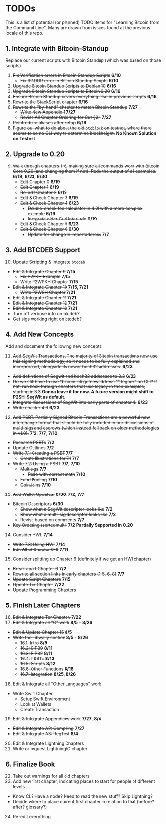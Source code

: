 # TODOs

This is a list of potential (or planned) TODO items for "Learning Bitcoin from the Command Line". Many are drawn from issues found at the previous locale of this repo.

## 1. Integrate with Bitcoin-Standup

Replace our current scripts with Bitcoin Standup (which was based on those scripts)

1. <strike>Fix Verification errors in Bitcoin Standup Scripts</strike> **6/10**
   * <strike>Fix IPADDR error in Bitcoin Standup Scripts</strike> **6/10**
2. <strike>Upgrade Bitcoin Standup Scripts to Debian 10</strike> **6/16**
3. <strike>Upgrade Bitcoin Standup Scripts to Bitcoin 0.20</strike> **6/16**
4. <strike>Ensure Bitcoin Standup covers everything else in previous scripts</strike> **6/16**
5. <strike>Rewrite the StackScript chapter</strike> **6/16**
6. <strike>Rewrite the "by-hand" chapter to match Bitcoin Standup</strike> **7/27**
   * <strike>Write New Appendix 1</strike> **7/27**
   * <strike>Revise All Chapter Ordering for Cut §2.1</strike> **7/27**
7. <strike>Reintroduce aliases after setup</strike> **6/19**
8. <strike>Figure out what to do about the old `btcblock` on testnet, where there seems to be no CLI way to determine blockheight.</strike> **No Known Solution on Testnet**

## 2. Upgrade to 0.20

9. <strike>Walk through chapters 1-6, making sure all commands work with Bitcoin Core 0.20 (and changing them if not). Redo the output of all examples.</strike> **6/19**, **6/23**, **6/30**
   * <strike>Edit Chapter 0</strike> **6/19**
   * <strike>Edit Chapter 1</strike> **6/19**
   * <strike>Re-edit Chapter 2</strike> **6/19**
   * <strike>Edit & Check Chapter 3</strike> **6/19**
   * <strike>Edit & Check Chapter 4</strike> **6/23**
      * <strike>Double-check fee calculator in 4.2I with a more complex example</strike> **6/19**
      * <strike>Integrate older Curl Interlude</strike> **6/19**
   * <strike>Edit & Check Chapter 5</strike> **6/23**
   * <strike>Edit & Check Chapter 6</strike> **6/30**
      * <strike>Update for change in importaddress</strike> **7/7**
   
## 3. Add BTCDEB Support

10. Update Scripting & Integrate `btcdeb`
   * <strike>Edit & Integrate Chapter 9</strike> **7/15**
      * <strike>Fix P2PKH Example</strike> **7/15**
      * <strike>Write P2WPKH Chapter</strike> **7/15**
   * <strike>Edit & Integrate Chapter 10</strike> **7/15, 7/21**
      * <strike>Write P2WSH Chapter</strike> **7/21**
   * <strike>Edit & Integrate Chapter 11</strike> **7/21**
   * <strike>Edit & Integrate Chapter 12</strike> **7/21**
   * <strike>Edit & Integrate Chapter 13</strike> **7/21**
   * Turn off verbose info on btcdeb?
   * Get sigs working right on btcdeb?
   
## 4. Add New Concepts

Add and document the following new concepts:

11. <strike>Add SegWit Transactions. The majority of Bitcoin transactions now use this signing methodology, so it needs to be fully explained and incorporated, alongside its newer bech32 addresses.</strike> **6/23**
   * <strike>Add definitions of Segwit and bech32 addresses to 3.3</strike> **6/23**
   * <strike>Do we still have to use "bitcoin-cli getnewaddress "" legacy" on CLI? If not, run back through chapters that use legacy in their examples, starting in 3.3</strike> **Gonna leave it for now. A future version might shift to P2SH-SegWit as default.**
   * <strike>Integrate discussions of SegWit into early parts of chapter 4.</strike> **6/23**
   * <strike>Write chapter 4.6</strike> **6/23**
12. <strike>Add PSBT. Partially Signed Bitcoin Transactions are a powerful new interchange format that should be fully included in our discussions of multi-sigs and escrows (which instead fell back on older methodologies in v1.0).</strike> **7/2**, **7/7**, **7/10**
   * <strike>Research PSBTs</strike> **7/2**
   * <strike>Update Outlines</strike> **7/2**
   * <strike>Write 7.1: Creating a PSBT</strike> **7/7**
      * <strike>Create Illustrations for 7.1</strike> **7/7**
   * <strike>Write 7.2: Using a PSBT</strike> **7/7**, **7/10**
      * <strike>Multisigs</strike> **7/7**
         * <strike>Redo with correct math</strike> **7/10**
      * <strike>Fund Pooling</strike> **7/10**
      * <strike>CoinJoins</strike> **7/10**
      
13. <strike>Add Wallet Updates.</strike> **6/30**, **7/2**, **7/7**
   * <strike>Bitcoin Descriptors</strike> **6/30**
      * <strike>Show what a SegWit descriptor looks like</strike> **7/2**
      * <strike>Show what a multi-sig descriptor looks like</strike> **7/2**
      * <strike>Revise based on comments</strike> **7/7**
   * <strike>Key Ordering (sortedmulti)</strike> **7/2** **Partially Supported in 0.20**
14. <strike>Consider HWI.</strike> **7/14**
  * <strike>Write 7.3: Using HWI</strike> **7/14**
  * <strike>Edit All of Chapter 6-8</strike> **7/14**
15. Consider splitting up Chapter 6 (definitely if we get an HWI chapter)
   * <strike>Break apart Chapter 6</strike> **7/2**
   * <strike>Rewrite all section links in early chapters (1-5, 6, 8)</strike> **7/7**
   * <strike>Update Script Chapters</strike> **7/15**
   * <strike>Update Tor Chapter</strike> **7/22**
   * Update Programming Chapters
   
## 5. Finish Later Chapters

16. <strike>Edit & Integrate Tor Chapter. </strike> **7/22**
17. <strike>Edit & Integrate all "C" work</strike> **8/5** - **8/26**
   * <strike>Edit & Update Chapter 15</strike> **8/5**
   * <strike>Write the Libwally section</strike> **8/5** - **8/26**
      * <strike>16.1: Intro</strike> **8/5**
      * <strike>16.2: BIP39</strike> **8/11**
      * <strike>16.3: BIP32</strike> **8/11**
      * <strike>16.4: PSBTs</strike> **8/12**
      * <strike>16.5: Scripts</strike> **8/12**
      * <strike>16.6: Other Functions</strike> **8/18**
      * <strike>16.7: Integration</strike> **8/25**, **8/26**
18. Edit & Integrate all "Other Languages" work
   * Write Swift Chapter
      * Setup Swift Environment
      * Look at Wallets
      * Create Transaction
19. <strike>Edit & Integrate Appendices work</strike> **7/27**, **8/4**
   * <strike>Edit & Integrate A2: Compiling</strike> **7/27**
   * <strike>Edit & Integrate A3: RegTest</strike> **8/4**
20. Edit & Integrate Lightning Chapters
21. Write or request Lightning/C chapter

## 6. Finalize Book

22. Take out warnings for all old chapters
23. Add new first chapter, indicating places to start for people of different levels
   * Know CL? Have a node? Need to read the new stuff? Skip Lightning?
   * Decide where to place current first chapter in relation to that (before? after? glossary?)
24. Re-edit everything
